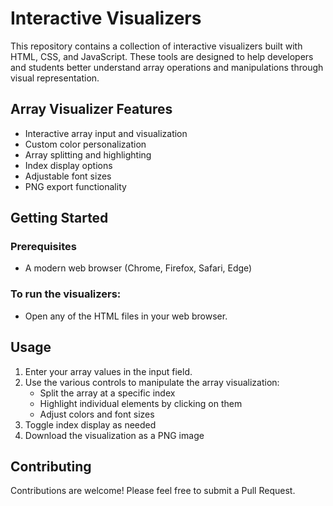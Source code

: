 # Interactive Visualizers

This repository contains a collection of interactive visualizers built with HTML, CSS, and JavaScript.
These tools are designed to help developers and students better understand array operations and manipulations through
visual representation.

## Array Visualizer Features

- Interactive array input and visualization
- Custom color personalization
- Array splitting and highlighting
- Index display options
- Adjustable font sizes
- PNG export functionality

## Getting Started

### Prerequisites

- A modern web browser (Chrome, Firefox, Safari, Edge)

### To run the visualizers:

- Open any of the HTML files in your web browser.

## Usage

1. Enter your array values in the input field.
2. Use the various controls to manipulate the array visualization:
    - Split the array at a specific index
    - Highlight individual elements by clicking on them
    - Adjust colors and font sizes
3. Toggle index display as needed
4. Download the visualization as a PNG image

## Contributing

Contributions are welcome! Please feel free to submit a Pull Request.